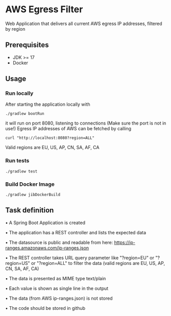 # AWS Egress Filter
Web Application that delivers all current AWS egress IP addresses, filtered by region

## Prerequisites
* JDK >= 17
* Docker

## Usage
### Run locally
After starting the application locally with
```shell
./gradlew bootRun
```
it will run on port 8080, listening to connections (Make sure the port is not in use!)
Egress IP addresses of AWS can be fetched by calling
```shell
curl "http://localhost:8080?region=ALL"
```
Valid regions are EU, US, AP, CN, SA, AF, CA


### Run tests
```shell
./gradlew test
```

### Build Docker Image
```shell
./gradlew jibDockerBuild
```


## Task definition
• A Spring Boot Application is created

• The application has a REST controller and lists the expected data

• The datasource is public and readable from here: https://ip-ranges.amazonaws.com/ip-ranges.json

• The REST controller takes URL query parameter like "?region=EU" or "?region=US" or "?region=ALL" to filter the data (valid regions are EU, US, AP, CN, SA, AF, CA)

• The data is presented as MIME type text/plain

• Each value is shown as single line in the output

• The data (from AWS ip-ranges.json) is not stored

• The code should be stored in github


